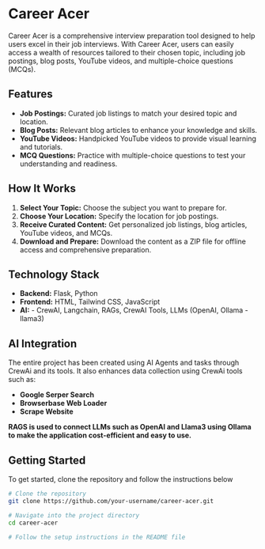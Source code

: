 # Career Acer

Career Acer is a comprehensive interview preparation tool designed to help users excel in their job interviews. With Career Acer, users can easily access a wealth of resources tailored to their chosen topic, including job postings, blog posts, YouTube videos, and multiple-choice questions (MCQs).

## Features

- **Job Postings:** Curated job listings to match your desired topic and location.
- **Blog Posts:** Relevant blog articles to enhance your knowledge and skills.
- **YouTube Videos:** Handpicked YouTube videos to provide visual learning and tutorials.
- **MCQ Questions:** Practice with multiple-choice questions to test your understanding and readiness.

## How It Works

1. **Select Your Topic:** Choose the subject you want to prepare for.
2. **Choose Your Location:** Specify the location for job postings.
3. **Receive Curated Content:** Get personalized job listings, blog articles, YouTube videos, and MCQs.
4. **Download and Prepare:** Download the content as a ZIP file for offline access and comprehensive preparation.

## Technology Stack
- **Backend:** Flask, Python
- **Frontend:** HTML, Tailwind CSS, JavaScript
- **AI:** - CrewAI, Langchain, RAGs, CrewAI Tools, LLMs (OpenAI, Ollama - llama3)

## AI Integration
The entire project has been created using AI Agents and tasks through CrewAi and its tools. It also enhances data collection using CrewAi tools such as:
- **Google Serper Search**
- **Browserbase Web Loader**
- **Scrape Website**

**RAGS is used to connect LLMs such as OpenAI and Llama3 using Ollama to make the application cost-efficient and easy to use.**

## Getting Started
To get started, clone the repository and follow the instructions below

```bash
# Clone the repository
git clone https://github.com/your-username/career-acer.git

# Navigate into the project directory
cd career-acer

# Follow the setup instructions in the README file
